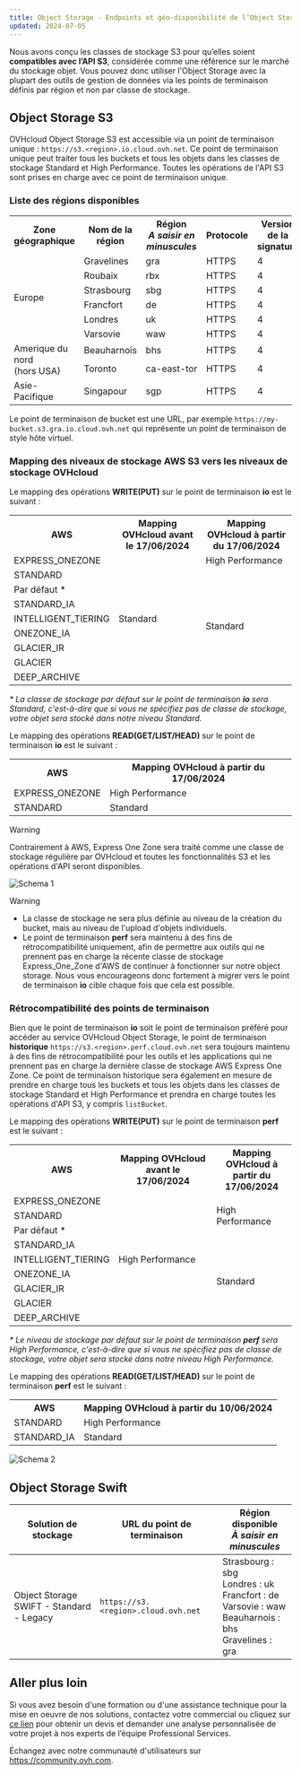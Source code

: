 ```yaml
---
title: Object Storage - Endpoints et géo-disponibilité de l’Object Storage
updated: 2024-07-05
---
```


<style>
td:nth-of-type(2) {
  white-space:nowrap;
}
</style>

Nous avons conçu les classes de stockage S3 pour qu’elles soient **compatibles avec l’API S3**, considérée comme une référence sur le marché du stockage objet. Vous pouvez donc utiliser l'Object Storage avec la plupart des outils de gestion de données via les points de terminaison définis par région et non par classe de stockage.

## Object Storage S3

OVHcloud Object Storage S3 est accessible via un point de terminaison unique : `https://s3.<region>.io.cloud.ovh.net`. Ce point de terminaison unique peut traiter tous les buckets et tous les objets dans les classes de stockage Standard et High Performance. Toutes les opérations de l'API S3 sont prises en charge avec ce point de terminaison unique.

### Liste des régions disponibles

<table>
    <tr>
        <th>Zone géographique</th>
        <th>Nom de la région</th>
        <th>Région<br><b><i>A saisir en minuscules</i></b></th>
        <th>Protocole</th>
        <th>Version de la signature</th>
    </tr>
    <tr>
        <td rowspan=6>Europe</td>
        <td>Gravelines</td>
        <td>gra</td>
        <td>HTTPS</td>
        <td>4</td>
    </tr>
    <tr>
        <td>Roubaix</td>
        <td>rbx</td>
        <td>HTTPS</td>
        <td>4</td>
    </tr>
    <tr>
        <td>Strasbourg</td>
        <td>sbg</td>
        <td>HTTPS</td>
        <td>4</td>
    </tr>
    <tr>
        <td>Francfort</td>
        <td>de</td>
        <td>HTTPS</td>
        <td>4</td>
    </tr>
    <tr>
        <td>Londres</td>
        <td>uk</td>
        <td>HTTPS</td>
        <td>4</td>
    </tr>
    <tr>
        <td>Varsovie</td>
        <td>waw</td>
        <td>HTTPS</td>
        <td>4</td>
    </tr>
    <tr>
        <td rowspan=2>Amerique du nord<br>(hors USA)</td>
        <td>Beauharnois</td>
        <td>bhs</td>
        <td>HTTPS</td>
        <td>4</td>
    </tr>
    <tr>
        <td>Toronto</td>
        <td>ca-east-tor</td>
        <td>HTTPS</td>
        <td>4</td>
    </tr>
    <tr>
        <td>Asie-Pacifique</td>
        <td>Singapour</td>
        <td>sgp</td>
        <td>HTTPS</td>
        <td>4</td>
    </tr>
</table>

Le point de terminaison de bucket est une URL, par exemple `https://my-bucket.s3.gra.io.cloud.ovh.net` qui représente un point de terminaison de style hôte virtuel.

### Mapping des niveaux de stockage AWS S3 vers les niveaux de stockage OVHcloud

Le mapping des opérations **WRITE(PUT)** sur le point de terminaison **io** est le suivant :

<table>
    <tr>
        <th>AWS</th>
        <th>Mapping OVHcloud avant le 17/06/2024</th>
        <th>Mapping OVHcloud à partir du 17/06/2024</th>
    </tr>
    <tr>
        <td>EXPRESS_ONEZONE</td> 
        <td rowspan=9>Standard</td>
        <td>High Performance</td>
    </tr>
    <tr>
        <td>STANDARD</td>
        <td rowspan=8>Standard</td>
    </tr>
    <tr>
        <td>Par défaut *</td>
    </tr>
    <tr>
         <td>STANDARD_IA</td>     
    </tr>
    <tr>
        <td>INTELLIGENT_TIERING</td>
    </tr>
    <tr>
        <td>ONEZONE_IA</td>
    </tr>
    <tr>
        <td>GLACIER_IR</td>
    </tr>
    <tr>
        <td>GLACIER</td>
    </tr>
    <tr>
        <td>DEEP_ARCHIVE</td>
    </tr>
</table>

_* La classe de stockage par défaut sur le point de terminaison **io** sera Standard, c'est-à-dire que si vous ne spécifiez pas de classe de stockage, votre objet sera stocké dans notre niveau Standard._

Le mapping des opérations **READ(GET/LIST/HEAD)** sur le point de terminaison **io** est le suivant :

<table>
    <tr>
        <th>AWS</th>
        <th>Mapping OVHcloud à partir du 17/06/2024</th>
    </tr>
    <tr>
        <td>EXPRESS_ONEZONE</td> 
        <td>High Performance</td>
    </tr>
    <tr>
        <td>STANDARD</td>
        <td>Standard</td>
    </tr>
</table>

> [!warning]
> Contrairement à AWS, Express One Zone sera traité comme une classe de stockage régulière par OVHcloud et toutes les fonctionnalités S3 et les opérations d'API seront disponibles.

![Schema 1](images/io-mapping-v2.png)

> [!warning]
> - La classe de stockage ne sera plus définie au niveau de la création du bucket, mais au niveau de l'upload d'objets individuels.
> - Le point de terminaison **perf** sera maintenu à des fins de rétrocompatibilité uniquement, afin de permettre aux outils qui ne prennent pas en charge la récente classe de stockage Express_One_Zone d'AWS de continuer à fonctionner sur notre object storage. Nous vous encourageons donc fortement à migrer vers le point de terminaison **io** cible chaque fois que cela est possible.

### Rétrocompatibilité des points de terminaison

Bien que le point de terminaison **io** soit le point de terminaison préféré pour accéder au service OVHcloud Object Storage, le point de terminaison **historique** `https://s3.<region>.perf.cloud.ovh.net` sera toujours maintenu à des fins de rétrocompatibilité pour les outils et les applications qui ne prennent pas en charge la dernière classe de stockage AWS Express One Zone. Ce point de terminaison historique sera également en mesure de prendre en charge tous les buckets et tous les objets dans les classes de stockage Standard et High Performance et prendra en charge toutes les opérations d'API S3, y compris `listBucket`.

Le mapping des opérations **WRITE(PUT)** sur le point de terminaison **perf** est le suivant :

<table>
    <tr>
        <th>AWS</th>
        <th>Mapping OVHcloud avant le 17/06/2024</th>
        <th>Mapping OVHcloud à partir du 17/06/2024</th>
    </tr>
    <tr>
        <td>EXPRESS_ONEZONE</td> 
        <td rowspan=9>High Performance</td>
        <td rowspan=3>High Performance</td>
    </tr>
    <tr>
        <td>STANDARD</td>
    </tr>
    <tr>
        <td>Par défaut *</td>
    </tr>
    <tr>
         <td>STANDARD_IA</td>
        <td rowspan=6>Standard</td>
    </tr>
    <tr>
        <td>INTELLIGENT_TIERING</td>
    </tr>
    <tr>
        <td>ONEZONE_IA</td>
    </tr>
    <tr>
        <td>GLACIER_IR</td>
    </tr>
    <tr>
        <td>GLACIER</td>
    </tr>
    <tr>
        <td>DEEP_ARCHIVE</td>
    </tr>
</table>

_* Le niveau de stockage par défaut sur le point de terminaison **perf** sera High Performance, c'est-à-dire que si vous ne spécifiez pas de classe de stockage, votre objet sera stocké dans notre niveau High Performance._

Le mapping des opérations **READ(GET/LIST/HEAD)** sur le point de terminaison **perf** est le suivant :

<table>
    <tr>
        <th>AWS</th>
        <th>Mapping OVHcloud à partir du 10/06/2024</th>
    </tr>
    <tr>
        <td>STANDARD</td> 
        <td>High Performance</td>
    </tr>
    <tr>
        <td>STANDARD_IA</td>
        <td>Standard</td>
    </tr>
</table>

![Schema 2](images/perf-mapping-v2.png)

## Object Storage Swift

| Solution de stockage | URL du point de terminaison | Région disponible<br><b><i>À saisir en minuscules</i></b> |
| ----- | ----- | ----- |
| Object Storage SWIFT - Standard - Legacy |`https://s3.<region>.cloud.ovh.net` | Strasbourg : sbg<br>Londres : uk<br>Francfort : de<br>Varsovie : waw<br>Beauharnois : bhs<br>Gravelines : gra |

## Aller plus loin

Si vous avez besoin d'une formation ou d'une assistance technique pour la mise en oeuvre de nos solutions, contactez votre commercial ou cliquez sur [ce lien](/links/professional-services) pour obtenir un devis et demander une analyse personnalisée de votre projet à nos experts de l’équipe Professional Services.

Échangez avec notre communauté d'utilisateurs sur <https://community.ovh.com>.
